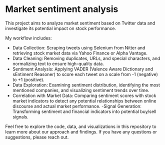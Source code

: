 # Market sentiment analysis

This project aims to analyze market sentiment based on Twitter data and investigate its potential impact on stock performance.

My workflow includes:

- Data Collection: Scraping tweets using Selenium from Nitter and retrieving stock market data via Yahoo Finance or Alpha Vantage.
- Data Cleaning: Removing duplicates, URLs, and special characters, and normalizing text to ensure high-quality data.
- Sentiment Analysis: Applying VADER (Valence Aware Dictionary and sEntiment Reasoner) to score each tweet on a scale from -1 (negative) to +1 (positive).
- Data Exploration: Examining sentiment distribution, identifying the most mentioned companies, and visualizing sentiment trends over time.
- Correlation with Market Data: Comparing sentiment scores with stock market indicators to detect any potential relationships between online discourse and actual market performance.
-Signal Generation: Transforming sentiment and financial indicators into potential buy/sell signals.

Feel free to explore the code, data, and visualizations in this repository to learn more about our approach and findings. If you have any questions or suggestions, please reach out.
